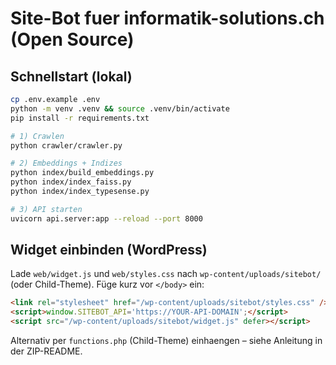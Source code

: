 # Site-Bot fuer informatik-solutions.ch (Open Source)

## Schnellstart (lokal)
```bash
cp .env.example .env
python -m venv .venv && source .venv/bin/activate
pip install -r requirements.txt

# 1) Crawlen
python crawler/crawler.py

# 2) Embeddings + Indizes
python index/build_embeddings.py
python index/index_faiss.py
python index/index_typesense.py

# 3) API starten
uvicorn api.server:app --reload --port 8000
```

## Widget einbinden (WordPress)
Lade `web/widget.js` und `web/styles.css` nach `wp-content/uploads/sitebot/` (oder Child-Theme). 
Füge kurz vor `</body>` ein:
```html
<link rel="stylesheet" href="/wp-content/uploads/sitebot/styles.css" />
<script>window.SITEBOT_API='https://YOUR-API-DOMAIN';</script>
<script src="/wp-content/uploads/sitebot/widget.js" defer></script>
```

Alternativ per `functions.php` (Child-Theme) einhaengen – siehe Anleitung in der ZIP-README.
